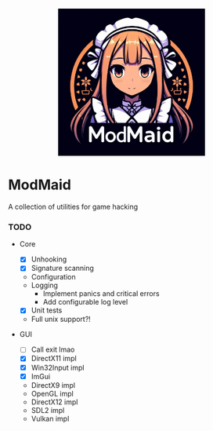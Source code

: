 <p align="center">
  <img width="300" src=".github/splash.png" alt="Logo" />
</p>

# ModMaid
A collection of utilities for game hacking

### TODO

* Core
  * [x] Unhooking
  * [x] Signature scanning
  * Configuration
  * Logging
    * Implement panics and critical errors
    * Add configurable log level
  * [x] Unit tests
  * Full unix support?!

* GUI
  * [ ] Call exit lmao
  * [x] DirectX11 impl
  * [x] Win32Input impl
  * [x] ImGui
  * DirectX9 impl
  * OpenGL impl
  * DirectX12 impl
  * SDL2 impl
  * Vulkan impl
